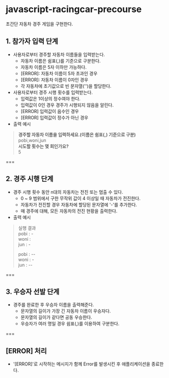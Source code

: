 # javascript-racingcar-precourse
초간단 자동차 경주 게임을 구현한다.

## 1. 참가자 입력 단계
- 사용자로부터 경주할 자동차 이름들을 입력받는다.
    - 자동차 이름은 쉼표(,)를 기준으로 구분한다.
    - 자동차 이름은 5자 이하만 가능하다.
    - [ERROR]: 자동차 이름이 5자 초과인 경우
    - [ERROR]: 자동차 이름이 0자인 경우
    - 각 자동차에 초기값으로 빈 문자열('')을 할당한다.
- 사용자로부터 경주 시행 횟수를 입력받는다.
    - 입력값은 1이상의 정수여야 한다.
    - 입력값이 0인 경우 경주가 시행되지 않음을 알린다.
    - [ERROR] 입력값이 음수인 경우
    - [ERROR] 입력값이 정수가 아닌 경우
- 출력 예시
> **경주할 자동차 이름을 입력하세요.(이름은 쉼표(,) 기준으로 구분)**<br>
> pobi,woni,jun<br>
> **시도할 횟수는 몇 회인가요?**<br>
> 5<br>

===
## 2. 경주 시행 단계
- 경주 시행 횟수 동안 n대의 자동차는 전진 또는 멈출 수 있다.
    - 0 ~ 9 범위에서 구한 무작위 값이 4 이상일 때 자동차가 전진한다.
    - 자동차가 전진할 경우 자동차에 할당된 문자열에 '-'를 추가한다.
    - 매 경주에 대해, 모든 자동차의 전진 현황을 출력한다.
- 출력 예시
> 실행 결과<br>
> pobi : -<br>
> woni : <br>
> jun : -<br>
> 
> pobi : --<br>
> woni : -<br>
> jun : --<br>

===
## 3. 우승자 선발 단계
- 경주를 완료한 후 우승자 이름을 출력해준다.
    - 문자열의 길이가 가장 긴 자동차 이름이 우승자다.
    - 문자열의 길이가 같다면 공동 우승한다.
    - 우승자가 여러 명일 경우 쉼표(,)를 이용하여 구분한다.

===
## [ERROR] 처리
- '[ERROR]'로 시작하는 메시지가 함께 Error를 발생시킨 후 애플리케이션을 종료한다.